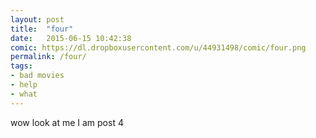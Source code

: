 ```yaml
---
layout: post
title:  "four"
date:   2015-06-15 10:42:38
comic: https://dl.dropboxusercontent.com/u/44931498/comic/four.png
permalink: /four/
tags:
- bad movies
- help
- what
---
```


wow look at me I am post 4
